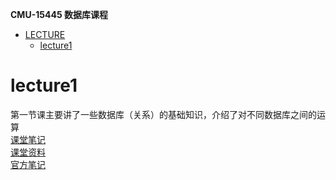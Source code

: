**CMU-15445 数据库课程**  
* [LECTURE](#LECTURE)
    * [lecture1](#lectrur1)

# lecture1
第一节课主要讲了一些数据库（关系）的基础知识，介绍了对不同数据库之间的运算  
[课堂笔记](/note/lecture/lecture1.md)    
[课堂资料](/material/lecture/01-introduction.pdf)  
[官方笔记](/material/lecture/note.pdf)  